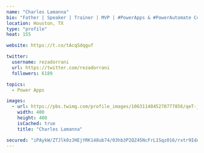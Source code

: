 ```yaml
---
name: "Charles Lamanna"
bio: "Father | Speaker | Trainer | MVP | #PowerApps & #PowerAutomate Community Super User | YouTuber Right-pointing triangle http://youtube.com/c/rezadorrani | Learn - Share - Clockwise rightwards and leftwards open circle arrows"
location: Houston, TX
type: "profile"
heat: 155

website: https://t.co/tAcqSdqguf

twitter:
  username: rezadorrani
  url: https://twitter.com/rezadorrani
  followers: 6189

topics:
  - Power Apps

images:
  - url: https://pbs.twimg.com/profile_images/1063114045270777856/qeT-jpWr_400x400.jpg
    width: 400
    height: 400
    isCached: true
    title: "Charles Lamanna"

secured: "iPAykW/ZTJlk0zJHEjYRK148ub74/03hb3P2QZ45NcFrL1Sqz016/rxtr9IdAirMP5od6e4SE4r8hX1eIDw4fT22dWRMLf1OGiQsOy86lh+pQe24aOqBpTGj9SRCtXtqzwslTRlnTkNjU89Obuh1yr7OBuY2J7rPzWqbTm9WHQATDw644q1bkEX3nEmHH3srXaJPqA4afgQWJX/OxOg3+GK+tghK6K+EBIBiMWMLLjDDyFJkSeFvUXRCw9uDZZlnd7i6iirgaCGOsfaaexuBG5t2+f/4lVZw6wBfCxnsrz4mkGKV42wydG5XcnmZhuO3NC+6Fow9LPzfM0E6oAKt4lMRClqJDJhljGyo2xXRnaDxnsK3v1M10qHlBF3ljJNx8pQwmGf9nAe5dwZYUWcKjKR/mDSFioGFPLngWfHYPDk=;FK92rLymNOk4/oM7p7yJdQ=="
---
```


